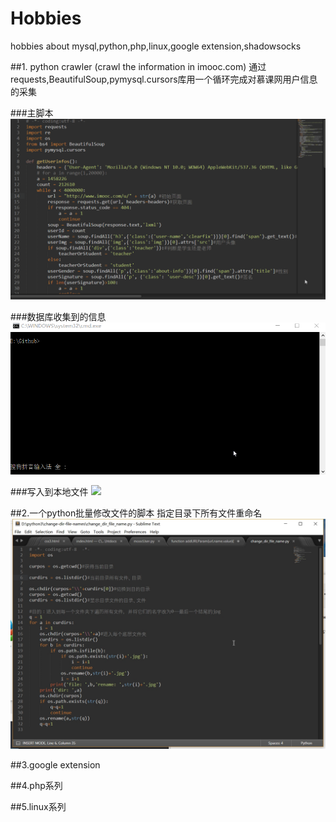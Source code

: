# Hobbies
hobbies about mysql,python,php,linux,google extension,shadowsocks

##1. python crawler (crawl the information in imooc.com)
通过requests,BeautifulSoup,pymysql.cursors库用一个循环完成对慕课网用户信息的采集

###主脚本
![](py/moocpy.gif)

###数据库收集到的信息
![](py/mooc_mysql.gif)

###写入到本地文件
![](py/moocusers.gif)

##2.一个python批量修改文件的脚本
指定目录下所有文件重命名
![](py/change_file_name.jpg)

##3.google extension

##4.php系列

##5.linux系列